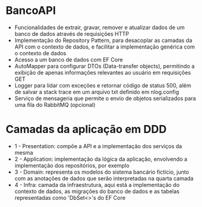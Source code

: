 # BancoAPI

* Funcionalidades de extrair, gravar, remover e atualizar dados de um banco de dados através de requisições HTTP
* Implementação do Repository Pattern, para desacoplar as camadas da API com o contexto de dados, e facilitar a implementação genérica com o contexto de dados
* Acesso a um banco de dados com EF Core
* AutoMapper para configurar DTOs (Data-transfer objects), permitindo a exibição de apenas informações relevantes ao usuário em requisições GET
* Logger para lidar com exceções e retornar código de status 500, além de salvar a stack trace em um arquivo txt definido em nlog.config
* Serviço de mensageria que permite o envio de objetos serializados para uma fila do RabbitMQ (opcional)

# Camadas da aplicação em DDD
* 1 - Presentation: compõe a API e a implementação dos serviços da mesma
* 2 - Application: implementação da lógica da aplicação, envolvendo a implementação dos repositórios, por exemplo
* 3 - Domain: representa os modelos do sistema bancário fictício, junto com as anotações de dados que serão interpretadas na quarta camada
* 4 - Infra: camada da infraestrutura, aqui está a implementação do contexto de dados, as migrações do banco de dados e as tabelas representadas como 'DbSet<>'s do EF Core
